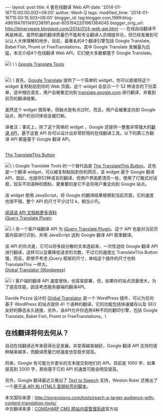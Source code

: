 --- layout: post title: 4 套在线翻译 Web API date:
'2014-01-16T15:00:00.002+08:00' author: Wenh Q tags: modified\_time:
'2014-01-16T15:00:16.503+08:00' blogger\_id:
tag:blogger.com,1999:blog-4961947611491238191.post-8051942201961364045
blogger\_orig\_url:
http://binaryware.blogspot.com/2014/01/4-web-api.html ---
在线自动翻译不再是神话，虽然机器的翻译质量仍不能和专业翻译人员相提并论，但已经发展到可以让人大体理解的地步，目前，最著名的4个翻译引擎包括
Google Translate, Babel Fish, Promt or FreeTranslations，其中 Google
Translate 发展最为迅猛，本文介绍4个在线翻译 Web API，它们绝大多数都基于
Google Translate。\
\
![](https://images-blogger-opensocial.googleusercontent.com/gadgets/proxy?url=http%3A%2F%2Fimages.sixrevisions.com%2F2010%2F01%2F25-01_translation_on_the_web.png&container=blogger&gadget=a&rewriteMime=image%2F*)\
\
\
[Google Translate
Tools](http://translate.google.com/translate_tools)[](http://translate.google.com/translate_tools)\
\
\
![](https://images-blogger-opensocial.googleusercontent.com/gadgets/proxy?url=http%3A%2F%2Fimages.sixrevisions.com%2F2010%2F01%2F25-02_google_translate_tools.png&container=blogger&gadget=a&rewriteMime=image%2F*)\
\
首先，[Google Translate](http://translate.google.com/translate_tools)
提供了一个简单的 widget，你可以直接将这个 widget 复制粘贴到你的 Web
页面，这个 widget 会显示一个 52
种语言的下拉菜单，选中相应语言，用户会被重定向到
[translate.google.com](http://translate.google.com/)
进行翻译，并看到前页的翻译结果。\
\
虽然这个 widget 很简单，但缺点是有点过时，而且，用户会被重定向到 Google
站点，用户的访问体验会被打断。\
\
译者注：事实上，除了这个简单的 widget ，Google
还提供一整套非常强大的[翻译
API](http://code.google.com/apis/ajaxlanguage/documentation/)，基于这套
API 你可以设计出非常好用的在线翻译工具。以下的第三方翻译 API 都是基于
Google 翻译 API。\
\
\
[The TranslateThis Button](http://translateth.is/)\
\
![](https://images-blogger-opensocial.googleusercontent.com/gadgets/proxy?url=http%3A%2F%2Fimages.sixrevisions.com%2F2010%2F01%2F25-03_translate_this_button.png&container=blogger&gadget=a&rewriteMime=image%2F*)\
\
Google Translate Tools 的一个替代品是 [The TranslateThis
Button](http://translateth.is/)。这也是一个翻译
widget，可以被复制粘贴到你的网页，该 widget 基于 Google 翻译
API，因此，也提供52种语言的翻译，但用户界面更漂亮一些，使用了灯箱式对话框，现实不同语种的图标，更重要的是它不会将用户重定向到
Google 站点。\
\
该 widget 使用 JavaScript，将 Google
的翻译结果替换到当前页面，它的速度也很不错。整个 API 的尺寸不少过12
k，相当小巧。\
\
[阅读该 API 文档和更多资料](http://translateth.is/docs)\
[jQuery Translate Plugin](http://code.google.com/p/jquery-translate/)\
\
![](https://images-blogger-opensocial.googleusercontent.com/gadgets/proxy?url=http%3A%2F%2Fimages.sixrevisions.com%2F2010%2F01%2F25-04_jquery_logo.png&container=blogger&gadget=a&rewriteMime=image%2F*)\
\
另一个客户端翻译 API 为 [jQuery Translate
Plugin](http://code.google.com/p/jquery-translate/)。这个 API
也是对当前页面内容进行识别，并用 JavaScript 送到 Google 翻译 API
那里翻译。\
\
该 API 的优点是，它可以将多段分散的文本连起来，一次性送给 Google 翻译
API 进行翻译，这样可以显著降低请求的次数，不过它的速度比 TranslateThis
Button 慢，而且，即使不考虑 jQuery 框架的尺寸，单纯这个插件的尺寸也和
TranslateThis 一样大。\
[Global Translator
(Wordpress)](http://wordpress.org/extend/plugins/global-translator/)\
\
![](https://images-blogger-opensocial.googleusercontent.com/gadgets/proxy?url=http%3A%2F%2Fimages.sixrevisions.com%2F2010%2F01%2F25-05_wordpress_logo.png&container=blogger&gadget=a&rewriteMime=image%2F*)\
\
客户端的翻译 API
速度很快，也容易部署，但，如果你的站点流量很大，为了提高性能，因该考虑服务器端的翻译API。\
\
Davide Pozza 设计的 [Global
Translator](http://wordpress.org/extend/plugins/global-translator/)
是一个 WordPress 插件，可以为任何基于 WordPress 的站点提供 41
个语种的翻译，它的功能包括快速缓存以及 SEO
友好的静态永久链接，另外，该API允许你选用4种不同的翻印引擎，包括 Google
Translate, Babel Fish, Promt or FreeTranslations。\

在线翻译将何去何从？
--------------------

自动在线翻译近年来获得长足发展，并变得越来越好，Google 翻译 API
支持的语种越来越多，而翻译质量已经速度也在稳步提高。\
\
将来，Google 有可能允许更长的文本提交到他们的 API，目前是 1000
字，如果提高到 2000 字，那些基于它的 API 的速度可能会明显提高。\
\
另外，Google 翻译最近又推出了 [Text to
Speech](http://googleblog.blogspot.com/2009/11/new-look-for-google-translate.html)
支持，Weston Ruter 还推出了一个[基于该 API 和 HTML5
音频标签的脚本](http://weston.ruter.net/projects/google-tts/)。\
\
本文国际来源：<http://sixrevisions.com/tools/reach-a-larger-audience-with-content-translation-tools/>\
中文翻译来源：[COMSHARP CMS
网站内容管理系统](http://www.comsharp.com/)官方站
